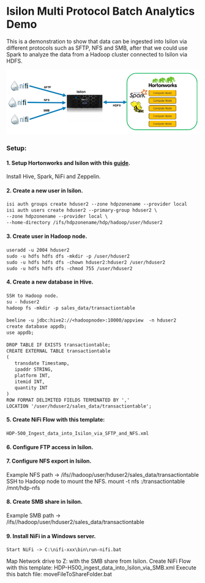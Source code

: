 # Isilon Multi Protocol Batch Analytics Demo
This is a demonstration to show that data can be ingested into Isilon via different protocols such as SFTP, NFS and SMB, after that we could use Spark to analyze the data from a Hadoop cluster connected to Isilon via HDFS.

![Diagram](/Isilon-Multi-Protocol-Batch-Analytics.png)

### Setup:
#### 1. Setup Hortonworks and Isilon with this [guide](https://www.emc.com/collateral/TechnicalDocument/docu71396.pdf).
Install Hive, Spark, NiFi and Zeppelin.
#### 2. Create a new user in Isilon.
	isi auth groups create hduser2 --zone hdpzonename --provider local
	isi auth users create hduser2 --primary-group hduser2 \
	--zone hdpzonename --provider local \
	--home-directory /ifs/hdpzonename/hdp/hadoop/user/hduser2
#### 3. Create user in Hadoop node.
	useradd -u 2004 hduser2
	sudo -u hdfs hdfs dfs -mkdir -p /user/hduser2
	sudo -u hdfs hdfs dfs -chown hduser2:hduser2 /user/hduser2
	sudo -u hdfs hdfs dfs -chmod 755 /user/hduser2
#### 4. Create a new database in Hive.
	SSH to Hadoop node.
	su - hduser2
	hadoop fs -mkdir -p sales_data/transactiontable

	beeline -u jdbc:hive2://<hadoopnode>:10000/appview  -n hduser2
	create database appdb;
	use appdb;
		
	DROP TABLE IF EXISTS transactiontable;
	CREATE EXTERNAL TABLE transactiontable
	(
	   transdate Timestamp,
	   ipaddr STRING,
	   platform INT,
	   itemid INT,
	   quantity INT
	)
	ROW FORMAT DELIMITED FIELDS TERMINATED BY ','
	LOCATION '/user/hduser2/sales_data/transactiontable';
#### 5. Create NiFi Flow with this template:
	HDP-500_Ingest_data_into_Isilon_via_SFTP_and_NFS.xml
#### 6. Configure FTP access in Isilon.
#### 7. Configure NFS export in Isilon.
Example NFS path -> /ifs/<accesszone>/hadoop/user/hduser2/sales_data/transactiontable
	SSH to Hadoop node to mount the NFS.
	mount -t nfs <smartconnectaccesszone>:/transactiontable /mnt/hdp-nfs
#### 8. Create SMB share in Isilon.
Example SMB path -> /ifs/<accesszone>/hadoop/user/hduser2/sales_data/transactiontable
	
#### 9. Install NiFi in a Windows server.
	Start NiFi -> C:\nifi-xxx\bin\run-nifi.bat
Map Network drive to Z: with the SMB share from Isilon.
Create NiFi Flow with this template:
	HDP-H500_ingest_data_into_Isilon_via_SMB.xml
Execute this batch file: moveFileToShareFolder.bat
	


	
	
	
